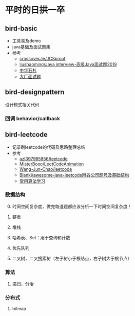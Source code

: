 # 平时的日拱一卒

## bird-basic
* 工具类及demo
* java基础及面试题集
* 参考
    * [crossoverJie/JCSprout](https://github.com/crossoverJie/JCSprout)
    * [liushaoming/Java interview-高级Java面试题2019](https://github.com/liushaoming/java-interview)
    * [中华石杉](https://github.com/shishan100/Java-Interview-Advanced)
    * [大厂面试题](https://github.com/0voice/interview_internal_reference)
    
## bird-designpattern
设计模式相关代码

### 回调 behavior/callback

    
## bird-leetcode
* 记录刷leetcode的代码及思路整理总结
* 参考
    * [azl397985856/leetcode](https://github.com/azl397985856/leetcode)
    * [MisterBooo/LeetCodeAnimation](https://github.com/MisterBooo/LeetCodeAnimation)
    * [Wang-Jun-Chao/leetcode](https://github.com/Wang-Jun-Chao/leetcode)
    * [Blankj/awesome-java-leetcode附各公司题号及基础结构](https://github.com/Blankj/awesome-java-leetcode)
    * [常用算法学习](https://algorithm.yuanbin.me/zh-hans/)
    
### 数据结构
0. 时间空间复杂度，做完每道题都应该分析一下时间空间复杂度！

1. 链表
2. 堆栈
3. 哈希表、Set：用于查询和计数  
5. 优先队列
6. 二叉树，二叉搜索树（左子树小于根结点，右子树大于根节点）

### 算法
1. 递归，分治



### 分布式
1. bitmap
